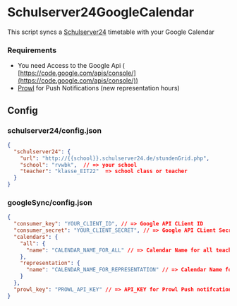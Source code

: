 # Schulserver24GoogleCalendar

This script syncs a [Schulserver24](http://schulserver24.de) timetable with your Google Calendar

### Requirements
* You need Access to the Google Api ( [https://code.google.com/apis/console/](https://code.google.com/apis/console/))
* [Prowl](http://www.prowlapp.com) for Push Notifications (new representation hours)  

## Config
### schulserver24/config.json
```json
{  
  "schulserver24": {  
    "url": "http://{{school}}.schulserver24.de/stundenGrid.php",  
    "school": "rvwbk",  // => your school
    "teacher": "klasse_EIT22"  => school class or teacher
  }  
}
```  

### googleSync/config.json

```json
{
  "consumer_key": "YOUR_CLIENT_ID", // => Google API CLient ID  
  "consumer_secret": "YOUR_CLIENT_SECRET", // => Google API CLient Secret  
  "calendars": {  
    "all": {  
      "name": "CALENDAR_NAME_FOR_ALL" // => Calendar Name for all teaching hours  
    },  
    "representation": {  
      "name": "CALENDAR_NAME_FOR_REPRESENTATION" // => Calendar Name for representation teaching hours  
    }  
  },  
  "prowl_key": "PROWL_API_KEY" // => API_KEY for Prowl Push notifcations, or leave empty ("")  
}
```
